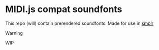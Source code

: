 # MIDI.js compat soundfonts

This repo (will) contain prerendered soundfonts. Made for use in [smplr](https://github.com/danigb/smplr)

> [!WARNING]
> WIP